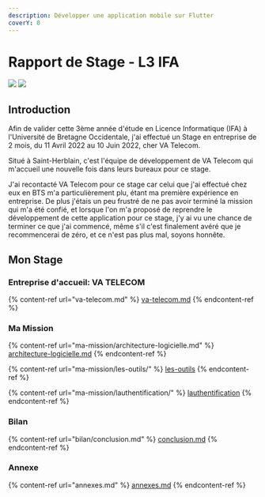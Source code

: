 ```yaml
---
description: Développer une application mobile sur Flutter
coverY: 0
---
```


# Rapport de Stage - L3 IFA

![](.gitbook/assets/ubo\_2.jpeg) ![](.gitbook/assets/logo\_login.png)

## Introduction

Afin de valider cette 3ème année d'étude en Licence Informatique (IFA) à l'Université de Bretagne Occidentale, j'ai effectué un Stage en entreprise de 2 mois, du 11 Avril 2022 au 10 Juin 2022, cher VA Telecom.

Situé à Saint-Herblain, c'est l'équipe de développement de VA Telecom qui m'accueil une nouvelle fois dans leurs bureaux pour ce stage.

J'ai recontacté VA Telecom pour ce stage car celui que j'ai effectué chez eux en BTS m'a particulièrement plu, étant ma première expérience en entreprise. De plus j'étais un peu frustré de ne pas avoir terminé la mission qui m'a été confié, et lorsque l'on m'a proposé de reprendre le développement de cette application pour ce stage, j'y ai vu une chance de terminer ce que j'ai commencé, même s'il c'est finalement avéré que je recommencerai de zéro, et ce n'est pas plus mal, soyons honnête.&#x20;

## Mon Stage

### Entreprise d'accueil: VA TELECOM

{% content-ref url="va-telecom.md" %}
[va-telecom.md](va-telecom.md)
{% endcontent-ref %}

### Ma Mission

{% content-ref url="ma-mission/architecture-logicielle.md" %}
[architecture-logicielle.md](ma-mission/architecture-logicielle.md)
{% endcontent-ref %}

{% content-ref url="ma-mission/les-outils/" %}
[les-outils](ma-mission/les-outils/)
{% endcontent-ref %}

{% content-ref url="ma-mission/lauthentification/" %}
[lauthentification](ma-mission/lauthentification/)
{% endcontent-ref %}

### Bilan

{% content-ref url="bilan/conclusion.md" %}
[conclusion.md](bilan/conclusion.md)
{% endcontent-ref %}

### Annexe

{% content-ref url="annexes.md" %}
[annexes.md](annexes.md)
{% endcontent-ref %}
